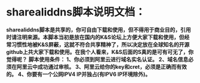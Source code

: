 # sharealiddns脚本说明文档：

**sharealiddns脚本是共享的，你可自由下载和使用，但不得用于商业目的，引用时请注明来源。本脚本当初是放在国内的K&S论坛上方便大家下载和使用，但经常习惯性地被K&S屏蔽，这就不符合共享精神了，所以决定放在全球知名的开源github上共大家下载和使用。在我个人看来，K&S后面的S真的是可有可无了，你觉得呢？**
**脚本使用条件：
1、你必须到阿里云进行域名实名认证。
2、域名信息必须在阿里云中成功通过审核。
3、阿里云给你的key和cret，必须是正确而有效的。
4、你要有一个公网IPV4 IP并独占(有IPV6 IP环境除外)。**
